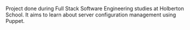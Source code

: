 Project done during Full Stack Software Engineering studies at Holberton School. It aims to learn about server configuration management using Puppet.
